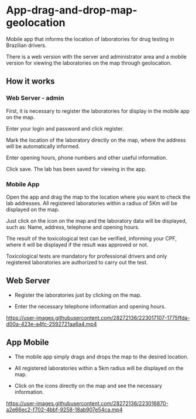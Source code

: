 # App-drag-and-drop-map-geolocation

Mobile app that informs the location of laboratories for drug testing in Brazilian drivers.

There is a web version with the server and administrator area and a mobile version for viewing the laboratories on the map through geolocation.

<h2>How it works</h2>
<h3>Web Server - admin</h3>

First, it is necessary to register the laboratories for display in the mobile app on the map.

Enter your login and password and click register.

Mark the location of the laboratory directly on the map, where the address will be automatically informed.

Enter opening hours, phone numbers and other useful information.

Click save. The lab has been saved for viewing in the app.

<h3>Mobile App</h3>

Open the app and drag the map to the location where you want to check the lab addresses.
All registered laboratories within a radius of 5Km will be displayed on the map.

Just click on the icon on the map and the laboratory data will be displayed, such as: Name, address, telephone and opening hours.

The result of the toxicological test can be verified, informing your CPF, where it will be displayed if the result was approved or not.

Toxicological tests are mandatory for professional drivers and only registered laboratories are authorized to carry out the test.

<h2>Web Server</h2>

- Register the laboratories just by clicking on the map.

- Enter the necessary telephone information and opening hours.


https://user-images.githubusercontent.com/28272136/223017107-1775ffda-d00a-423e-a4fc-2592721aa6a4.mp4

<h2>App Mobile</h2>

- The mobile app simply drags and drops the map to the desired location.

- All registered laboratories within a 5km radius will be displayed on the map.

- Click on the icons directly on the map and see the necessary information.

https://user-images.githubusercontent.com/28272136/223016870-a2e66ec2-f702-4bbf-9258-18ab907e54ca.mp4

